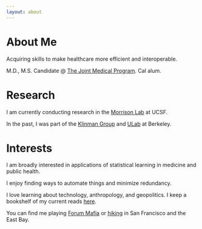 ```yaml
---
layout: about 
---
```


# About Me
Acquiring skills to make healthcare more efficient and interoperable. 

M.D., M.S. Candidate @ [The Joint Medical Program](https://publichealth.berkeley.edu/academics/joint-medical-program/). Cal alum.
<br/>

# Research
I am currently conducting research in the [Morrison Lab](https://morrisonlab.ucsf.edu/) at UCSF. 

In the past, I was part of the [Klinman Group](http://www.cchem.berkeley.edu/jukgrp/klinman_group/Home.html) and [ULab](https://ulab.berkeley.edu/labs/bio) at Berkeley.
<br/>

# Interests
I am broadly interested in applications of statistical learning in medicine and public health. 

I enjoy finding ways to automate things and minimize redundancy.

I love learning about technology, anthropology, and geopolitics. I keep a bookshelf of my current reads [here](https://www.goodreads.com/user/show/108682054-philip-shih).

You can find me playing [Forum Mafia](https://www.sc2mafia.com/forum/) or [hiking](https://www.alltrails.com/members/philip-shih-2?ref=header) in San Francisco and the East Bay. 

